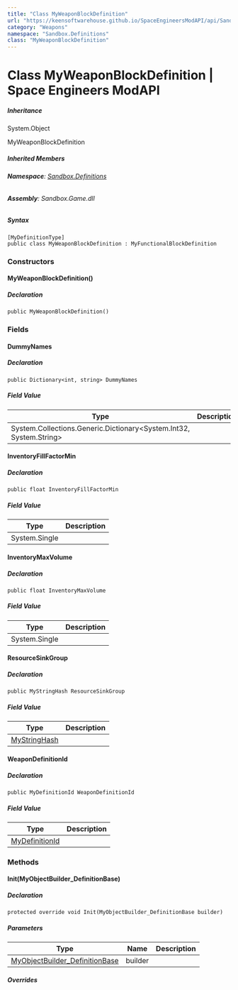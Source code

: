 ```yaml
---
title: "Class MyWeaponBlockDefinition"
url: "https://keensoftwarehouse.github.io/SpaceEngineersModAPI/api/Sandbox.Definitions.MyWeaponBlockDefinition.html"
category: "Weapons"
namespace: "Sandbox.Definitions"
class: "MyWeaponBlockDefinition"
---
```


# Class MyWeaponBlockDefinition | Space Engineers ModAPI

##### Inheritance

System.Object

MyWeaponBlockDefinition

##### Inherited Members

###### **Namespace**: [Sandbox.Definitions](https://keensoftwarehouse.github.io/SpaceEngineersModAPI/api/Sandbox.Definitions.html)

###### **Assembly**: Sandbox.Game.dll

##### Syntax

```
[MyDefinitionType]
public class MyWeaponBlockDefinition : MyFunctionalBlockDefinition
```

### Constructors

#### MyWeaponBlockDefinition()

##### Declaration

```
public MyWeaponBlockDefinition()
```

### Fields

#### DummyNames

##### Declaration

```
public Dictionary<int, string> DummyNames
```

##### Field Value

| Type | Description |
| --- | --- |
| System.Collections.Generic.Dictionary<System.Int32, System.String\> |     |

#### InventoryFillFactorMin

##### Declaration

```
public float InventoryFillFactorMin
```

##### Field Value

| Type | Description |
| --- | --- |
| System.Single |     |

#### InventoryMaxVolume

##### Declaration

```
public float InventoryMaxVolume
```

##### Field Value

| Type | Description |
| --- | --- |
| System.Single |     |

#### ResourceSinkGroup

##### Declaration

```
public MyStringHash ResourceSinkGroup
```

##### Field Value

| Type | Description |
| --- | --- |
| [MyStringHash](https://keensoftwarehouse.github.io/SpaceEngineersModAPI/api/VRage.Utils.MyStringHash.html) |     |

#### WeaponDefinitionId

##### Declaration

```
public MyDefinitionId WeaponDefinitionId
```

##### Field Value

| Type | Description |
| --- | --- |
| [MyDefinitionId](https://keensoftwarehouse.github.io/SpaceEngineersModAPI/api/VRage.Game.MyDefinitionId.html) |     |

### Methods

#### Init(MyObjectBuilder\_DefinitionBase)

##### Declaration

```
protected override void Init(MyObjectBuilder_DefinitionBase builder)
```

##### Parameters

| Type | Name | Description |
| --- | --- | --- |
| [MyObjectBuilder\_DefinitionBase](https://keensoftwarehouse.github.io/SpaceEngineersModAPI/api/VRage.Game.MyObjectBuilder_DefinitionBase.html) | builder |     |

##### Overrides